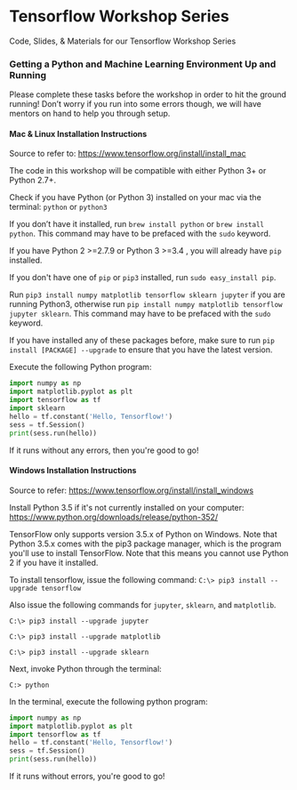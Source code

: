 # Tensorflow Workshop Series

Code, Slides, &amp; Materials for our Tensorflow Workshop Series

### Getting a Python and Machine Learning Environment Up and Running

Please complete these tasks before the workshop in order to hit the ground running! Don’t worry if you run into some errors though, we will have mentors on hand to help you through setup. 

#### Mac & Linux Installation Instructions
 
Source to refer to: https://www.tensorflow.org/install/install_mac

The code in this workshop will be compatible with either Python 3+ or Python 2.7+. 

Check if you have Python (or Python 3) installed on your mac via the terminal: ```python``` or ```python3```

If you don’t have it installed, run ```brew install python``` or ```brew install python```. This command may have to be prefaced with the `sudo` keyword. 

If you have Python 2 >=2.7.9 or Python 3 >=3.4 , you will already have `pip` installed. 

If you don't have one of `pip` or `pip3` installed, run `sudo easy_install pip`. 

Run ```pip3 install numpy matplotlib tensorflow sklearn jupyter``` if you are running Python3, otherwise run ```pip install numpy matplotlib tensorflow jupyter sklearn```. This command may have to be prefaced with the `sudo` keyword. 

If you have installed any of these packages before, make sure to run `pip install [PACKAGE] --upgrade` to ensure that you have the latest version. 

Execute the following Python program:

```python
import numpy as np
import matplotlib.pyplot as plt
import tensorflow as tf
import sklearn
hello = tf.constant('Hello, Tensorflow!')
sess = tf.Session()
print(sess.run(hello))
```

If it runs without any errors, then you're good to go!


#### Windows Installation Instructions

Source to refer: https://www.tensorflow.org/install/install_windows

Install Python 3.5 if it's not currently installed on your computer: https://www.python.org/downloads/release/python-352/

TensorFlow only supports version 3.5.x of Python on Windows. Note that Python 3.5.x comes with the pip3 package manager, which is the program you'll use to install TensorFlow. Note that this means you cannot use Python 2 if you have it installed. 

To install tensorflow, issue the following command: ```C:\> pip3 install --upgrade tensorflow```

Also issue the following commands for `jupyter`, `sklearn`, and `matplotlib`. 

```C:\> pip3 install --upgrade jupyter```

```C:\> pip3 install --upgrade matplotlib ```

```C:\> pip3 install --upgrade sklearn```

Next, invoke Python through the terminal:

```C:> python ```

In the terminal, execute the following python program: 

```python
import numpy as np
import matplotlib.pyplot as plt
import tensorflow as tf
hello = tf.constant('Hello, Tensorflow!')
sess = tf.Session()
print(sess.run(hello))
```

If it runs without errors, you're good to go!

  



